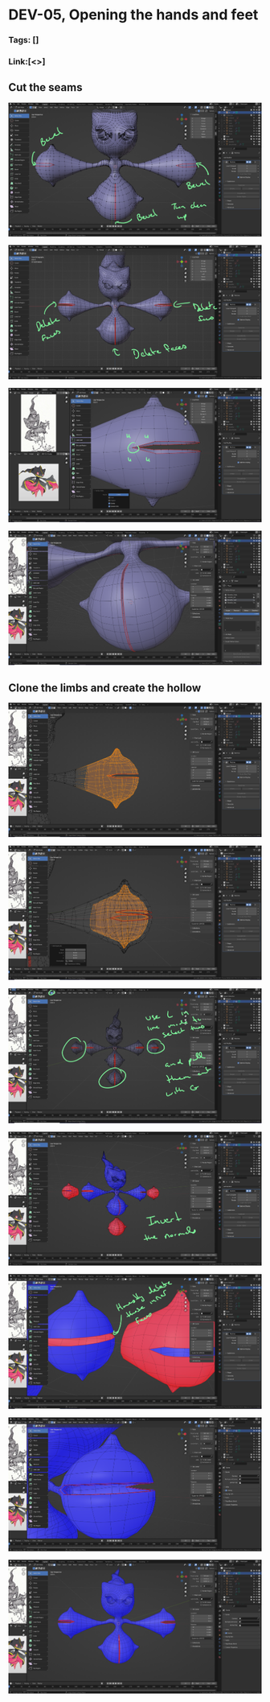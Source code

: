 # DEV-05, Opening the hands and feet
### Tags: []
### Link:[<>]

## Cut the seams

![](../images/DEV-05/DEV-05-A1.png)

![](../images/DEV-05/DEV-05-A2.png)

![](../images/DEV-05/DEV-05-A3.png)

![](../images/DEV-05/DEV-05-A5.png)

## Clone the limbs and create the hollow

![](../images/DEV-05/DEV-05-B1.png)

![](../images/DEV-05/DEV-05-B2.png)

![](../images/DEV-05/DEV-05-B3.png)

![](../images/DEV-05/DEV-05-B4.png)

![](../images/DEV-05/DEV-05-B5.png)

![](../images/DEV-05/DEV-05-B6.png)

![](../images/DEV-05/DEV-05-B7.png)
